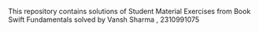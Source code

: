 This repository contains solutions of Student Material Exercises from Book Swift Fundamentals solved by Vansh Sharma , 2310991075
